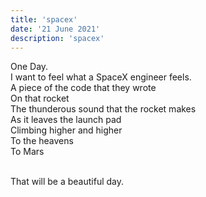 ```yaml
---
title: 'spacex'
date: '21 June 2021'
description: 'spacex'
---
```

One Day. <br/>
I want to feel what a SpaceX engineer feels. <br/>
A piece of the code that they wrote <br/>
On that rocket <br/>
The thunderous sound that the rocket makes <br/>
As it leaves the launch pad <br/>
Climbing higher and higher <br/>
To the heavens <br/>
To Mars <br/> <br/>

That will be a beautiful day.